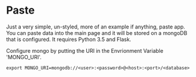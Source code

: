 Paste
====
Just a very simple, un-styled, more of an example if anything, paste app.
You can paste data into the main page and it will be stored on a mongoDB that is configured.
It requires Python 3.5 and Flask.

Configure mongo by putting the URI in the Envrionment Variable 'MONGO_URI'.
```
export MONGO_URI=mongodb://<user>:<password>@<host>:<port>/<database>
```
